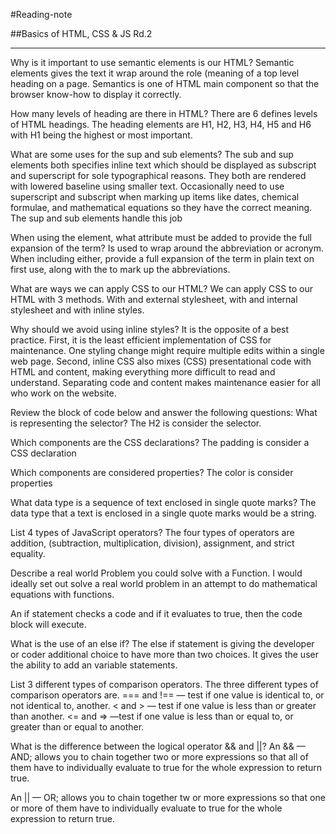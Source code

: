 #Reading-note

##Basics of HTML, CSS & JS Rd.2
<hr>

Why is it important to use semantic elements is our HTML? Semantic elements gives the text it wrap around the role (meaning of a top level heading on a page. Semantics is one of HTML main component so that the browser know-how to display it correctly.

How many levels of heading are there in HTML? There are 6 defines levels of HTML headings. The heading elements are H1, H2, H3, H4, H5 and H6 with H1 being the highest or most important.

What are some uses for the sup and sub elements? The sub and sup elements both specifies inline text which should be displayed as subscript and superscript for sole typographical reasons. They both are rendered with lowered baseline using smaller text. Occasionally need to use superscript and subscript when marking up items like dates, chemical formulae, and mathematical equations so they have the correct meaning. The sup and sub elements handle this job

When using the  element, what attribute must be added to provide the full expansion of the term? Is used to wrap around the abbreviation or acronym. When including either, provide a full expansion of the term in plain text on first use, along with the to mark up the abbreviations.

What are ways we can apply CSS to our HTML? We can apply CSS to our HTML with 3 methods. With and external stylesheet, with and internal stylesheet and with inline styles.

Why should we avoid using inline styles? It is the opposite of a best practice. First, it is the least efficient implementation of CSS for maintenance. One styling change might require multiple edits within a single web page. Second, inline CSS also mixes (CSS) presentational code with HTML and content, making everything more difficult to read and understand. Separating code and content makes maintenance easier for all who work on the website.

Review the block of code below and answer the following questions: What is representing the selector? The H2 is consider the selector.

Which components are the CSS declarations? The padding is consider a CSS declaration

Which components are considered properties? The color is consider properties

What data type is a sequence of text enclosed in single quote marks? The data type that a text is enclosed in a single quote marks would be a string.

List 4 types of JavaScript operators? The four types of operators are addition, (subtraction, multiplication, division), assignment, and strict equality.

Describe a real world Problem you could solve with a Function. I would ideally set out solve a real world problem in an attempt to do mathematical equations with functions.

An if statement checks a code and if it evaluates to true, then the code block will execute.

What is the use of an else if? The else if statement is giving the developer or coder additional choice to have more than two choices. It gives the user the ability to add an variable statements.

List 3 different types of comparison operators. The three different types of comparison operators are. === and !== — test if one value is identical to, or not identical to, another. < and > — test if one value is less than or greater than another. <= and => —test if one value is less than or equal to, or greater than or equal to another.

What is the difference between the logical operator && and ||? An && — AND; allows you to chain together two or more expressions so that all of them have to individually evaluate to true for the whole expression to return true.

An || — OR; allows you to chain together tw or more expressions so that one or more of them have to individually evaluate to true for the whole expression to return true.

